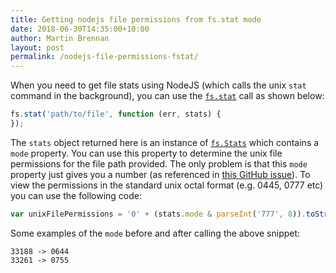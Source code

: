 ```yaml
---
title: Getting nodejs file permissions from fs.stat mode
date: 2018-06-30T14:35:00+10:00
author: Martin Brennan
layout: post
permalink: /nodejs-file-permissions-fstat/
---
```


When you need to get file stats using NodeJS (which calls the unix `stat` command in the background), you can use the [`fs.stat`](https://nodejs.org/api/fs.html#fs_fs_stat_path_options_callback) call as shown below:

```js
fs.stat('path/to/file', function (err, stats) {
});
```

The `stats` object returned here is an instance of [`fs.Stats`](https://nodejs.org/api/fs.html#fs_class_fs_stats) which contains a `mode` property. You can use this property to determine the unix file permissions for the file path provided. The only problem is that this `mode` property just gives you a number (as referenced in [this GitHub issue](https://github.com/nodejs/node-v0.x-archive/issues/3045)). To view the permissions in the standard unix octal format (e.g. 0445, 0777 etc) you can use the following code:

```js
var unixFilePermissions = '0' + (stats.mode & parseInt('777', 8)).toString(8);
```

Some examples of the `mode` before and after calling the above snippet:

```
33188 -> 0644
33261 -> 0755
```